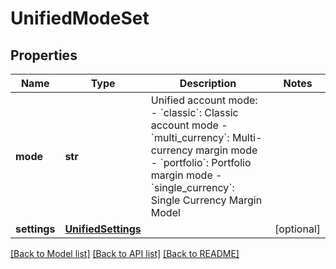# UnifiedModeSet

## Properties
Name | Type | Description | Notes
------------ | ------------- | ------------- | -------------
**mode** | **str** | Unified account mode:  - &#x60;classic&#x60;: Classic account mode - &#x60;multi_currency&#x60;: Multi-currency margin mode - &#x60;portfolio&#x60;: Portfolio margin mode - &#x60;single_currency&#x60;: Single Currency Margin Model | 
**settings** | [**UnifiedSettings**](UnifiedSettings.md) |  | [optional] 

[[Back to Model list]](../README.md#documentation-for-models) [[Back to API list]](../README.md#documentation-for-api-endpoints) [[Back to README]](../README.md)


